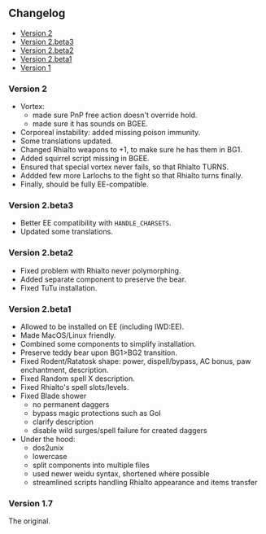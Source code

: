 ## Changelog

- [Version 2](#version-2)
- [Version 2.beta3](#version-2.beta3)
- [Version 2.beta2](#version-2.beta2)
- [Version 2.beta1](#version-2.beta1)
- [Version 1](#version-1)

### Version 2
- Vortex:
  - made sure PnP free action doesn't override hold.
  - made sure it has sounds on BGEE.
- Corporeal instability: added missing poison immunity.
- Some translations updated.
- Changed Rhialto weapons to +1, to make sure he has them in BG1.
- Added squirrel script missing in BGEE.
- Ensured that special vortex never fails, so that Rhialto TURNS.
- Addded few more Larlochs to the fight so that Rhialto turns finally.
- Finally, should be fully EE-compatible.

### Version 2.beta3
- Better EE compatibility with `HANDLE_CHARSETS`.
- Updated some translations.

### Version 2.beta2
- Fixed problem with Rhialto never polymorphing.
- Added separate component to preserve the bear.
- Fixed TuTu installation.

### Version 2.beta1
- Allowed to be installed on EE (including IWD:EE).
- Made MacOS/Linux friendly.
- Combined some components to simplify installation.
- Preserve teddy bear upon BG1>BG2 transition.
- Fixed Rodent/Ratatosk shape: power, dispell/bypass, AC bonus, paw enchantment, description.
- Fixed Random spell X description.
- Fixed Rhialto's spell slots/levels.
- Fixed Blade shower
  - no permanent daggers
  - bypass magic protections such as GoI
  - clarify description
  - disable wild surges/spell failure for created daggers
- Under the hood:
  - dos2unix
  - lowercase
  - split components into multiple files
  - used newer weidu syntax, shortened where possible
  - streamlined scripts handling Rhialto appearance and items transfer

### Version 1.7
The original.
